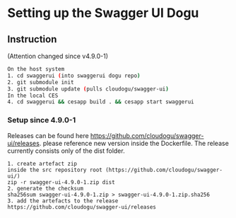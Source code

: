 # Setting up the Swagger UI Dogu

## Instruction

(Attention changed since v4.9.0-1)
```bash
On the host system
1. cd swaggerui (into swaggerui dogu repo)
2. git submodule init
3. git submodule update (pulls cloudogu/swagger-ui)
In the local CES
4. cd swaggerui && cesapp build . && cesapp start swaggerui
```

### Setup since 4.9.0-1
Releases can be found here https://github.com/cloudogu/swagger-ui/releases.
please reference new version inside the Dockerfile. The release currently consists only of the dist folder.
```
1. create artefact zip
inside the src repository root (https://github.com/cloudogu/swagger-ui/)
zip -r swagger-ui-4.9.0-1.zip dist
2. generate the checksum 
sha256sum swagger-ui-4.9.0-1.zip > swagger-ui-4.9.0-1.zip.sha256
3. add the artefacts to the release https://github.com/cloudogu/swagger-ui/releases
```

